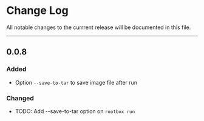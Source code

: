 # Change Log

All notable changes to the currrent release will be documented in this file.

---

## 0.0.8

### Added
- Option `--save-to-tar` to save image file after run

### Changed
- TODO: Add --save-to-tar option on `rootbox run`
